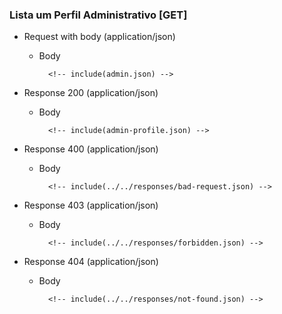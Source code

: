 ### Lista um Perfil Administrativo [GET]

+ Request with body (application/json)

    + Body

            <!-- include(admin.json) -->

+ Response 200 (application/json)

    + Body

            <!-- include(admin-profile.json) -->

+ Response 400 (application/json)

    + Body

            <!-- include(../../responses/bad-request.json) -->

+ Response 403 (application/json)

    + Body

            <!-- include(../../responses/forbidden.json) -->

+ Response 404 (application/json)

    + Body

            <!-- include(../../responses/not-found.json) -->
